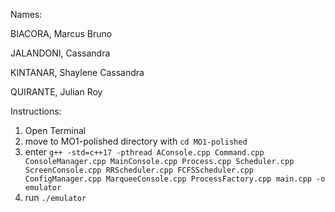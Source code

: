 Names: 

BIACORA, Marcus Bruno

JALANDONI, Cassandra

KINTANAR, Shaylene Cassandra

QUIRANTE, Julian Roy


Instructions:
1. Open Terminal
2. move to MO1-polished directory with `cd MO1-polished`
3. enter `g++ -std=c++17 -pthread AConsole.cpp Command.cpp ConsoleManager.cpp MainConsole.cpp Process.cpp Scheduler.cpp ScreenConsole.cpp RRScheduler.cpp FCFSScheduler.cpp ConfigManager.cpp MarqueeConsole.cpp ProcessFactory.cpp main.cpp -o emulator`
4. run `./emulator`
